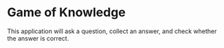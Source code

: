 # Game of Knowledge
This application will ask a question, collect an answer, and check whether the answer is correct.
